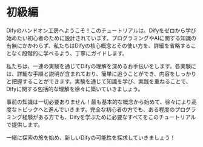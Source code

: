 # 初級編

Difyのハンドオン工房へようこそ！このチュートリアルは、Difyをゼロから学び始めたい初心者のために設計されています。プログラミングやAIに関する知識の有無にかかわらず、私たちはDifyの核心概念とその使い方を、詳細を省略することなく段階的に学べるよう、丁寧にガイドします。

私たちは、一連の実験を通じてDifyの理解を深めるお手伝いをします。各実験には、詳細な手順と説明が含まれており、簡単に追うことができ、内容をしっかりと把握することができます。実験を通じて知識を学び、実践を重ねることで、Difyに関する包括的な理解を徐々に築いていきましょう。

事前の知識は一切必要ありません！最も基本的な概念から始めて、徐々により高度なトピックへと進んでいきます。完全な初心者の方でも、ある程度のプログラミング経験がある方でも、Difyを学ぶために必要なすべてをこのチュートリアルで提供します。

一緒に探索の旅を始め、新しいDifyの可能性を探求していきましょう！